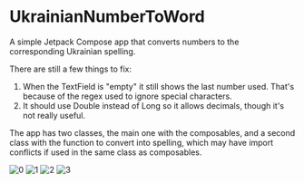 # UkrainianNumberToWord
A simple Jetpack Compose app that converts numbers to the corresponding Ukrainian spelling.

There are still a few things to fix:

1. When the TextField is "empty" it still shows the last number used. That's because of the regex used to ignore special characters.
2. It should use Double instead of Long so it allows decimals, though it's not really useful.

The app has two classes, the main one with the composables, and a second class with the function to convert into spelling, which may have import conflicts if used in the same class as composables.

![0](https://user-images.githubusercontent.com/16231154/195762077-4c97587a-c101-4ded-b5aa-92774eed2a64.png)
![1](https://user-images.githubusercontent.com/16231154/195762082-085b6cce-af5f-4ebb-9016-284a39e2de66.png)
![2](https://user-images.githubusercontent.com/16231154/195762083-69e16769-497f-4183-9d97-8d57642764b3.png)
![3](https://user-images.githubusercontent.com/16231154/195762088-b7aec57f-ab6d-4c4d-ae98-cb1b23918a91.png)
